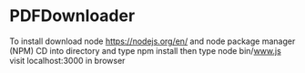 # PDFDownloader
To install download node https://nodejs.org/en/ and node package manager (NPM)
CD into directory and type npm install
then type node bin/www.js
visit localhost:3000 in browser
